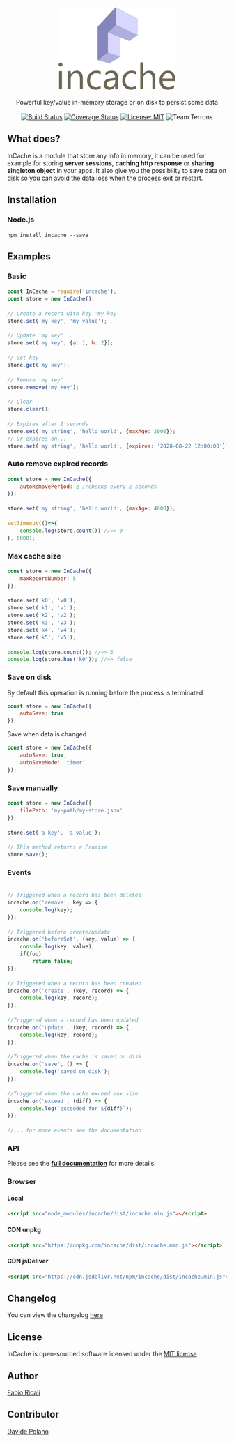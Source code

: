 <div align="center">
<br/><br/>
<img width="268" src="https://raw.githubusercontent.com/fabioricali/incache/master/extra/logo.png?1" title="incache"/>
<br/><br/>
Powerful key/value in-memory storage or on disk to persist some data
<br/><br/>
<a href="https://travis-ci.org/fabioricali/incache" target="_blank"><img src="https://travis-ci.org/fabioricali/incache.svg?branch=master" title="Build Status"/></a>
<a href="https://coveralls.io/github/fabioricali/incache?branch=master" target="_blank"><img src="https://coveralls.io/repos/github/fabioricali/incache/badge.svg?branch=master&1" title="Coverage Status"/></a>
<a href="https://opensource.org/licenses/MIT" target="_blank"><img src="https://img.shields.io/badge/License-MIT-yellow.svg" title="License: MIT"/></a>
<img src="https://img.shields.io/badge/team-terrons-orange.svg" title="Team Terrons"/>
</div>

## What does?
InCache is a module that store any info in memory, it can be used for example for storing **server sessions**, **caching http response** or **sharing singleton object** in your apps.
It also give you the possibility to save data on disk so you can avoid the data loss when the process exit or restart.

## Installation

### Node.js
```
npm install incache --save
```

## Examples

### Basic
```javascript
const InCache = require('incache');
const store = new InCache();

// Create a record with key 'my key'
store.set('my key', 'my value');

// Update 'my key'
store.set('my key', {a: 1, b: 2});

// Get key
store.get('my key');

// Remove 'my key'
store.remove('my key');

// Clear
store.clear();

// Expires after 2 seconds
store.set('my string', 'hello world', {maxAge: 2000});
// Or expires on...
store.set('my string', 'hello world', {expires: '2028-08-22 12:00:00'});
```

### Auto remove expired records
```javascript
const store = new InCache({
    autoRemovePeriod: 2 //checks every 2 seconds
});

store.set('my string', 'hello world', {maxAge: 4000});

setTimeout(()=>{
    console.log(store.count()) //=> 0
}, 6000);
```

### Max cache size
```javascript
const store = new InCache({
    maxRecordNumber: 5
});

store.set('k0', 'v0');
store.set('k1', 'v1');
store.set('k2', 'v2');
store.set('k3', 'v3');
store.set('k4', 'v4');
store.set('k5', 'v5');

console.log(store.count()); //=> 5
console.log(store.has('k0')); //=> false
```

### Save on disk
By default this operation is running before the process is terminated
```javascript
const store = new InCache({
    autoSave: true
});
```

Save when data is changed
```javascript
const store = new InCache({
    autoSave: true,
    autoSaveMode: 'timer'
});
```

### Save manually
```javascript
const store = new InCache({
    filePath: 'my-path/my-store.json'
});

store.set('a key', 'a value');

// This method returns a Promise
store.save();
```

### Events
```javascript

// Triggered when a record has been deleted
incache.on('remove', key => {
    console.log(key);
});

// Triggered before create/update
incache.on('beforeSet', (key, value) => {
    console.log(key, value);
    if(foo)
        return false;
});

// Triggered when a record has been created
incache.on('create', (key, record) => {
    console.log(key, record);
});

//Triggered when a record has been updated
incache.on('update', (key, record) => {
    console.log(key, record);
});

//Triggered when the cache is saved on disk
incache.on('save', () => {
    console.log('saved on disk');
});

//Triggered when the cache exceed max size
incache.on('exceed', (diff) => {
    console.log(`exceeded for ${diff}`);
});

//... for more events see the documentation
```

### API
Please see the **<a href="https://github.com/fabioricali/incache/blob/master/api.md">full documentation</a>** for more details.

### Browser

#### Local
```html
<script src="node_modules/incache/dist/incache.min.js"></script>
```

#### CDN unpkg
```html
<script src="https://unpkg.com/incache/dist/incache.min.js"></script>
```

#### CDN jsDeliver
```html
<script src="https://cdn.jsdelivr.net/npm/incache/dist/incache.min.js"></script>
```

## Changelog
You can view the changelog <a target="_blank" href="https://github.com/fabioricali/incache/blob/master/CHANGELOG.md">here</a>

## License
InCache is open-sourced software licensed under the <a target="_blank" href="http://opensource.org/licenses/MIT">MIT license</a>

## Author
<a target="_blank" href="http://rica.li">Fabio Ricali</a>

## Contributor
<a target="_blank" href="https://www.mdslab.org">Davide Polano</a>